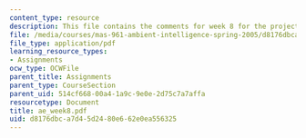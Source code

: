 ```yaml
---
content_type: resource
description: This file contains the comments for week 8 for the projects.
file: /media/courses/mas-961-ambient-intelligence-spring-2005/d8176dbca7d45d2480e662e0ea556325_ae_week8.pdf
file_type: application/pdf
learning_resource_types:
- Assignments
ocw_type: OCWFile
parent_title: Assignments
parent_type: CourseSection
parent_uid: 514cf668-00a4-1a9c-9e0e-2d75c7a7affa
resourcetype: Document
title: ae_week8.pdf
uid: d8176dbc-a7d4-5d24-80e6-62e0ea556325
---
```

